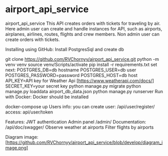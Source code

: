 # airport_api_service
airport_api_service
This API creates orders with tickets for traveling by air. Here admin user can create and handle instances for API, such as airports, airplanes, airlines, routes, flights and crew members. Non admin user can create orders with tickets.

Installing using GitHub:
Install PostgresSql and create db

git clone https://github.com/RVChornyy/airport_api_service.git
python -m venv venv
source venv/Scripts/activate
pip install -r requirements.txt
set next:
POSTGRES_DB=db hostname
POSTGRES_USER=db user
POSTGRES_PASSWORD=password
POSTGRES_HOST=db host
API_KEY=API key for Weather Api [https://www.weatherapi.com/docs/] 
SECRET_KEY=your secret key
python manage.py migrate
python manage.py loaddata airport_db_data.json
python manage.py runserver
Run with Docker:
Docker should be installed

docker-compose up
Users info:
you can create user: /api/user/register/ access: api/user/token

Features:
JWT authentication Admin panel /admin/ Documentation: /api/doc/swagger/ Observe weather at airports Filter flights by airports

Diagram image:
[https://github.com/RVChornyy/airport_api_service/blob/develop/diagram_image.png]
